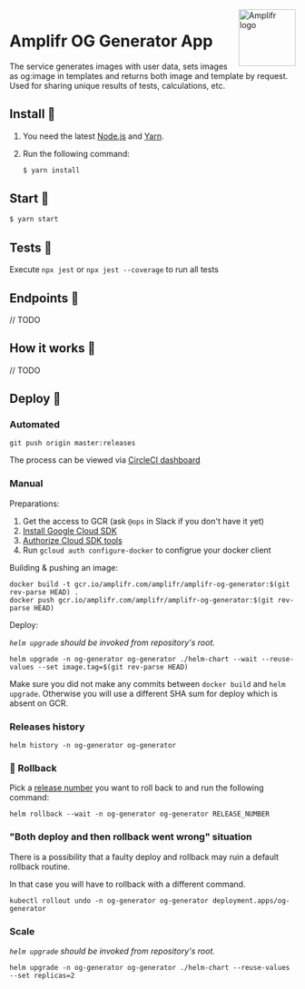 <img width="100" height="100" align="right" alt="Amplifr logo" src="https://amplifr.com/logo.png" />

# Amplifr OG Generator App

The service generates images with user data, sets images as og:image in 
templates and returns both image and template by request. Used for sharing 
unique results of tests, calculations, etc.

## Install :hatching_chick:

1. You need the latest [Node.js](https://nodejs.org/en/)
   and [Yarn](https://yarnpkg.com/en/docs/install).

2. Run the following command:

   ```sh
   $ yarn install
   ```

## Start :hatched_chick:

   ```sh
   $ yarn start
   ```

## Tests 🙈

Execute `npx jest` or `npx jest --coverage` to run all tests

## Endpoints 🦊

// TODO

## How it works :microscope:

// TODO

## Deploy :rocket:

### Automated

```shell
git push origin master:releases
```

The process can be viewed via [CircleCI dashboard](https://circleci.com/gh/evilmartians/workflows/amplifr-og-generator)

### Manual

Preparations:

1. Get the access to GCR (ask `@ops` in Slack if you don't have it yet)
2. [Install Google Cloud SDK](https://cloud.google.com/sdk/install)
3. [Authorize Cloud SDK tools](https://cloud.google.com/sdk/docs/authorizing)
4. Run `gcloud auth configure-docker` to configrue your docker client

Building & pushing an image:

```shell
docker build -t gcr.io/amplifr.com/amplifr/amplifr-og-generator:$(git rev-parse HEAD) .
docker push gcr.io/amplifr.com/amplifr/amplifr-og-generator:$(git rev-parse HEAD)
```

Deploy:

*`helm upgrade` should be invoked from repository's root.*

```shell
helm upgrade -n og-generator og-generator ./helm-chart --wait --reuse-values --set image.tag=$(git rev-parse HEAD)
```

Make sure you did not make any commits between `docker build` and `helm upgrade`. Otherwise you will use a different SHA sum for deploy which is absent on GCR.

### Releases history

```shell
helm history -n og-generator og-generator
```

### :rotating_light: Rollback

Pick a [release number](#releases-history) you want to roll back to and run the following command:

```shell
helm rollback --wait -n og-generator og-generator RELEASE_NUMBER
```

### "Both deploy and then rollback went wrong" situation


There is a possibility that a faulty deploy and rollback may ruin a default rollback routine.

In that case you will have to rollback with a different command.

```shell
kubectl rollout undo -n og-generator og-generator deployment.apps/og-generator
```

### Scale

*`helm upgrade` should be invoked from repository's root.*

```shell
helm upgrade -n og-generator og-generator ./helm-chart --reuse-values --set replicas=2
```
